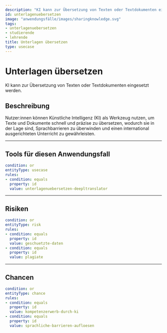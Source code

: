 ```yaml
---
description: "KI kann zur Übersetzung von Texten oder Textdokumenten eingesetzt werden."
id: unterlagenuebersetzen
image: "anwendungsfälle/images/sharingknowledge.svg"
tags:
- unterlagenuebersetzen
- studierende
- lehrende
title: Unterlagen übersetzen
type: usecase
---
```



# Unterlagen übersetzen

KI kann zur Übersetzung von Texten oder Textdokumenten eingesetzt werden.


## Beschreibung

Nutzer:innen können Künstliche Intelligenz (KI) als Werkzeug nutzen, um Texte und Dokumente schnell und präzise zu übersetzen, wodurch sie in der Lage sind, Sprachbarrieren zu überwinden und einen international ausgerichteten Unterricht zu gewährleisten. 


---


## Tools für diesen Anwendungsfall


```yaml
condition: or
entityType: usecase
rules:
- condition: equals
  property: id
  value: unterlagenuebersetzen-deepltranslator
```


---



## Risiken

```yaml
condition: or
entityType: risk
rules:
- condition: equals
  property: id
  value: geschuetzte-daten
- condition: equals
  property: id
  value: plagiate
```


---


## Chancen

```yaml
condition: or
entityType: chance
rules:
- condition: equals
  property: id
  value: kompetenzerwerb-durch-ki
- condition: equals
  property: id
  value: sprachliche-barrieren-aufloesen
```

